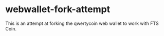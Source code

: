 # webwallet-fork-attempt
 
This is an attempt at forking the qwertycoin web wallet to work with FTS Coin.
